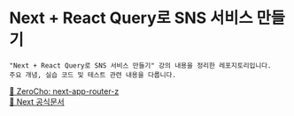 # Next + React Query로 SNS 서비스 만들기
~~~
"Next + React Query로 SNS 서비스 만들기" 강의 내용을 정리한 레포지토리입니다.  
주요 개념, 실습 코드 및 테스트 관련 내용을 다룹니다.
~~~

[🔗 ZeroCho: next-app-router-z](https://github.com/ZeroCho/next-app-router-z)  
[🔗 Next 공식문서](https://nextjs.org/docs)
